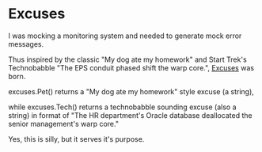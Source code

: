 # Excuses

I was mocking a monitoring system and needed to generate mock error messages.

Thus inspired by the classic "My dog ate my homework" and Start Trek's Technobabble "The EPS conduit phased shift the warp core.", [Excuses](https://github.com/bartalcorn/excuses) was born.

excuses.Pet() returns a "My dog ate my homework" style excuse (a string),

while excuses.Tech() returns a technobabble sounding excuse (also a string) in format of "The HR department's Oracle database deallocated the senior management's warp core."

Yes, this is silly, but it serves it's purpose.
